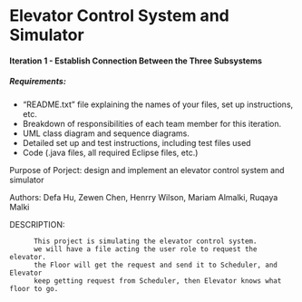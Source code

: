 # Elevator Control System and Simulator

#### Iteration 1 - Establish Connection Between the Three Subsystems

##### Requirements:
<ul> <li> “README.txt” file explaining the names of your files, set up instructions, etc. </li>
<li> Breakdown of responsibilities of each team member for this iteration. </li>
<li> UML class diagram and sequence diagrams. </li>
<li> Detailed set up and test instructions, including test files used </li>
<li> Code (.java files, all required Eclipse files, etc.) </li> </ul>

Purpose of Porject: design and implement an elevator control system and simulator

Authors: Defa Hu, Zewen Chen, Henrry Wilson, Mariam Almalki, Ruqaya Malki

DESCRIPTION: 
  
          This project is simulating the elevator control system.
          we will have a file acting the user role to request the elevator.
          the Floor will get the request and send it to Scheduler, and Elevator
          keep getting request from Scheduler, then Elevator knows what floor to go.

